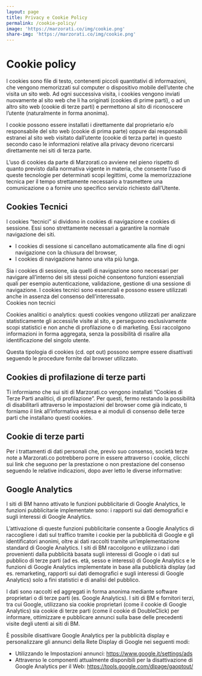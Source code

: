 ```yaml
---
layout: page
title: Privacy e Cookie Policy
permalink: /cookie-policy/
image: 'https://marzorati.co/img/cookie.png'
share-img: 'https://marzorati.co/img/cookie.png'
---
```


# **Cookie policy**

I cookies sono file di testo, contenenti piccoli quantitativi di informazioni, che vengono memorizzati sul computer o dispositivo mobile dell’utente che visita un sito web. Ad ogni successiva visita, i cookies vengono inviati nuovamente al sito web che li ha originati (cookies di prime parti), o ad un altro sito web (cookie di terze parti) e permettono al sito di riconoscere l’utente (naturalmente in forma anonima).   

I cookie possono essere installati i direttamente dal proprietario e/o responsabile del sito web (cookie di prima parte) oppure dai responsabili estranei al sito web visitato dall’utente (cookie di terza parte) in questo secondo caso le informazioni relative alla privacy devono ricercarsi direttamente nei siti di terza parte.   

L’uso di cookies da parte di Marzorati.co avviene nel pieno rispetto di quanto previsto dalla normativa vigente in materia, che consente l’uso di queste tecnologie per determinati scopi legittimi, come la memorizzazione tecnica per il tempo strettamente necessario a trasmettere una comunicazione o a fornire uno specifico servizio richiesto dall’Utente.   

## **Cookies Tecnici**

I cookies “tecnici” si dividono in cookies di navigazione e cookies di sessione. Essi sono strettamente necessari a garantire la normale navigazione dei siti.   

- I cookies di sessione si cancellano automaticamente alla fine di ogni navigazione con la chiusura del browser,
- I cookies di navigazione hanno una vita più lunga.

Sia i cookies di sessione, sia quelli di navigazione sono necessari per navigare all’interno dei siti stessi poiché consentono funzioni essenziali quali per esempio autenticazione, validazione, gestione di una sessione di navigazione. I cookies tecnici sono essenziali e possono essere utilizzati anche in assenza del consenso dell’interessato.   
Cookies non tecnici

Cookies analitici o analytics: questi cookies vengono utilizzati per analizzare statisticamente gli accessi/le visite al sito, e perseguono esclusivamente scopi statistici e non anche di profilazione o di marketing. Essi raccolgono informazioni in forma aggregata, senza la possibilità di risalire alla identificazione del singolo utente.   

Questa tipologia di cookies (cd. opt out) possono sempre essere disattivati seguendo le procedure fornite dal browser utilizzato.   

## **Cookies di profilazione di terze parti**

Ti informiamo che sui siti  di Marzorati.co  vengono installati “Cookies di Terze Parti analitici, di profilazione”. Per questi, fermo restando la possibilità di disabilitarli attraverso le impostazioni del browser come già indicato, ti forniamo il link all’informativa estesa e ai moduli di consenso delle terze parti che installano questi cookies.

## **Cookie di terze parti**

Per i trattamenti di dati personali che, previo suo consenso, società terze note a Marzorati.co potrebbero porre in essere attraverso i cookie, clicchi sui link che seguono per la prestazione o non prestazione del consenso seguendo le relative indicazioni, dopo aver letto le diverse informative:   

## **Google Analytics**

I siti di BM hanno attivato le funzioni pubblicitarie di Google Analytics, le funzioni pubblicitarie implementate sono: i rapporti sui dati demografici e sugli interessi di Google Analytics.

L’attivazione di queste funzioni pubblicitarie consente a Google Analytics di raccogliere i dati sul traffico tramite i cookie per la pubblicità di Google e gli identificatori anonimi, oltre ai dati raccolti tramite un’implementazione standard di Google Analytics. I siti di BM raccolgono e utilizzano i dati provenienti dalla pubblicità basata sugli interessi di Google o i dati sul pubblico di terze parti (ad es. età, sesso e interessi) di Google Analytics e le funzioni di Google Analytics implementate in base alla pubblicità display (ad es. remarketing, rapporti sui dati demografici e sugli interessi di Google Analytics) solo a fini statistici e di analisi del pubblico.

I dati sono raccolti ed aggregati in forma anonima mediante software proprietari o di terze parti (es. Google Analytics). I siti di BM  e fornitori terzi, tra cui Google, utilizzano sia cookie proprietari (come il cookie di Google Analytics) sia cookie di terze parti (come il cookie di DoubleClick) per informare, ottimizzare e pubblicare annunci sulla base delle precedenti visite degli utenti ai siti di BM.

È possibile disattivare Google Analytics per la pubblicità display e personalizzare gli annunci della Rete Display di Google nei seguenti modi:

- Utilizzando le Impostazioni annunci: <a href="https://www.google.it/settings/ads" target="_blank">https://www.google.it/settings/ads</a>
- Attraverso le componenti attualmente disponibili per la disattivazione di Google Analytics per il Web: <a href="https://tools.google.com/dlpage/gaoptout/" target="_blank">https://tools.google.com/dlpage/gaoptout/</a>